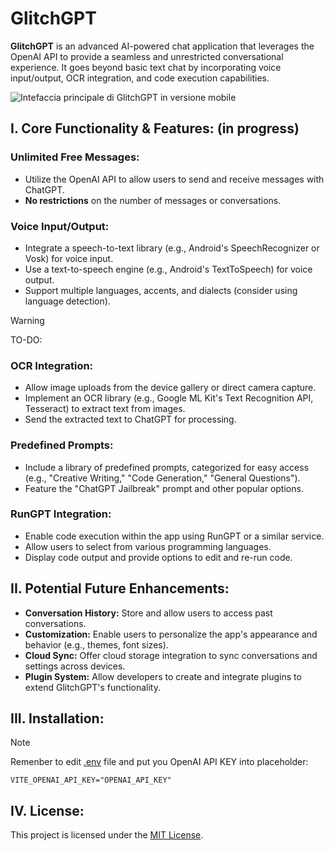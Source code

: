 # GlitchGPT

**GlitchGPT** is an advanced AI-powered chat application that leverages the OpenAI API to provide a seamless and unrestricted conversational experience. It goes beyond basic text chat by incorporating voice input/output, OCR integration, and code execution capabilities.

![Intefaccia principale di GlitchGPT in versione mobile](https://github.com/user-attachments/assets/a0cb2006-3f00-42f7-af20-8adccfa4a872)

## I. Core Functionality & Features: (in progress)

### Unlimited Free Messages:

* Utilize the OpenAI API to allow users to send and receive messages with ChatGPT.
* **No restrictions** on the number of messages or conversations.

### Voice Input/Output:

* Integrate a speech-to-text library (e.g., Android's SpeechRecognizer or Vosk) for voice input.
* Use a text-to-speech engine (e.g., Android's TextToSpeech) for voice output.
* Support multiple languages, accents, and dialects (consider using language detection).


> [!WARNING]
> TO-DO:


### OCR Integration:

* Allow image uploads from the device gallery or direct camera capture.
* Implement an OCR library (e.g., Google ML Kit's Text Recognition API, Tesseract) to extract text from images.
* Send the extracted text to ChatGPT for processing.

### Predefined Prompts:

* Include a library of predefined prompts, categorized for easy access (e.g., "Creative Writing," "Code Generation," "General Questions").
* Feature the "ChatGPT Jailbreak" prompt and other popular options.

### RunGPT Integration:

* Enable code execution within the app using RunGPT or a similar service.
* Allow users to select from various programming languages.
* Display code output and provide options to edit and re-run code.

## II. Potential Future Enhancements:

* **Conversation History:** Store and allow users to access past conversations.
* **Customization:**  Enable users to personalize the app's appearance and behavior (e.g., themes, font sizes).
* **Cloud Sync:**  Offer cloud storage integration to sync conversations and settings across devices.
* **Plugin System:** Allow developers to create and integrate plugins to extend GlitchGPT's functionality.

## III. Installation:

> [!NOTE]
> Remenber to edit [.env](.env) file and put you OpenAI API KEY  into placeholder:

```
VITE_OPENAI_API_KEY="OPENAI_API_KEY"
```

## IV. License:

This project is licensed under the [MIT License](LICENSE). 
